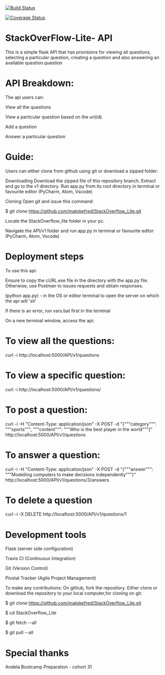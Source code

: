 [![Build Status](https://travis-ci.org/matokefred/StackOverFlow_Lite.svg?branch=api)](https://travis-ci.org/matokefred/StackOverFlow_Lite)

[![Coverage Status](https://coveralls.io/repos/github/matokefred/StackOverFlow-Lite/badge.svg?branch=master)](https://coveralls.io/github/matokefred/StackOverFlow-Lite?branch=master)

# StackOverFlow-Lite- API
This is a simple flask API that has provisions for viewing all questions, selecting a particular question, creating a question and also answering an available question.question

# API Breakdown:
The api users can:

View all the questions

View a particular question based on the uri(id)

Add a question

Answer a particular question


# Guide:
Users can either clone from github using git or download a zipped folder:

Downloading
Download the zipped file of this repository branch. Extract and go to the v1 directory. Run app.py from its root directory in terminal or favourite editor (PyCharm, Atom, Vscode)

Cloning
Open git and issue this command:

$ git clone https://github.com/matokefred/StackOverflow_Lite.git

Locate the StackOverflow_lite folder in your pc.

Navigate the API/v1 folder and run app.py in terminal or favourite editor (PyCharm, Atom, Vscode)

# Deployment steps
To use this api:

Ensure to copy the cURL.exe file in the directory with the app.py file. Otherwise, use Postman to issues requests and obtain responses.
 
(python app.py) - in the OS or editor terminal to open the server on which the api will 'sit'

If there is an error, run vars.bat first in the terminal

On a new terminal window, access the api:

# To view all the questions: 

curl -i http://localhost:5000/API/v1/questions

# To view a specific question: 

curl -i http://localhost:5000/API/v1/questions/<uri>

# To post a question: 

curl -i -H "Content-Type: application/json" -X POST -d "{"""category""": """sports""", """content""": """Who is the best player in the world"""}" http://localhost:5000/API/v1/questions

# To answer a question:

curl -i -H "Content-Type: application/json" -X POST -d "{"""answer""": """Modelling computers to make decisions independently"""}" http://localhost:5000/API/v1/questions/3/answers

# To delete a question

curl -i -X DELETE http://localhost:5000/API/v1/questions/1

# Development tools
Flask (server side configuration)

Travis CI (Continuous Integration)

Git (Version Control)

Pivotal Tracker (Agile Project Management)

To make any contributions:
On github, fork the repository. Either clone or download the repository to your local computer,for cloning on git:

$ git clone https://github.com/matokefred/StackOverflow_Lite.git

$ cd StackOverflow_Lite

$ git fetch --all

$ git pull --all

# Special thanks

Andela Bootcamp Preparation - cohort 31